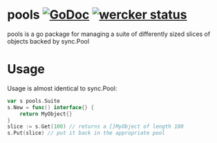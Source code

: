pools [![GoDoc](https://godoc.org/github.com/stretchr/pools?status.png)](http://godoc.org/github.com/stretchr/pools) [![wercker status](https://app.wercker.com/status/6e99ed192553663550da37215737bdbd/s "wercker status")](https://app.wercker.com/project/bykey/6e99ed192553663550da37215737bdbd)
=====

pools is a go package for managing a suite of differently sized slices of objects backed by sync.Pool


Usage
=====

Usage is almost identical to sync.Pool:

```go
var s pools.Suite
s.New = func() interface{} {
	return MyObject{}
}
slice := s.Get(100) // returns a []MyObject of length 100
s.Put(slice) // put it back in the appropriate pool
```
